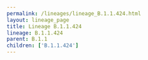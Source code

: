 ```yaml
---
permalink: /lineages/lineage_B.1.1.424.html
layout: lineage_page
title: Lineage B.1.1.424
lineage: B.1.1.424
parent: B.1.1
children: ['B.1.1.424']
---
```

